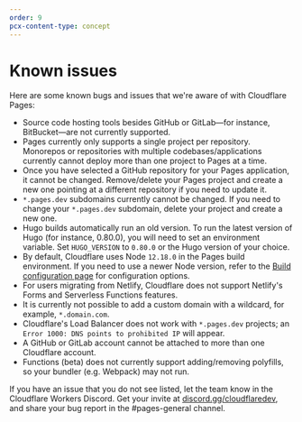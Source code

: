 ```yaml
---
order: 9
pcx-content-type: concept
---
```


# Known issues

Here are some known bugs and issues that we're aware of with Cloudflare Pages:
- Source code hosting tools besides GitHub or GitLab—for instance, BitBucket—are not currently supported.
- Pages currently only supports a single project per repository. Monorepos or repositories with multiple codebases/applications currently cannot deploy more than one project to Pages at a time.
- Once you have selected a GitHub repository for your Pages application, it cannot be changed. Remove/delete your Pages project and create a new one pointing at a different repository if you need to update it.
- `*.pages.dev` subdomains currently cannot be changed. If you need to change your `*.pages.dev` subdomain, delete your project and create a new one.
- Hugo builds automatically run an old version. To run the latest version of Hugo (for instance, 0.80.0), you will need to set an environment variable. Set `HUGO_VERSION` to `0.80.0` or the Hugo version of your choice.
- By default, Cloudflare uses Node `12.18.0` in the Pages build environment. If you need to use a newer Node version, refer to the [Build configuration page](https://developers.cloudflare.com/pages/platform/build-configuration) for configuration options.
- For users migrating from Netlify, Cloudflare does not support Netlify's Forms and Serverless Functions features.
- It is currently not possible to add a custom domain with a wildcard, for example, `*.domain.com`.
- Cloudflare's Load Balancer does not work with `*.pages.dev` projects; an `Error 1000: DNS points to prohibited IP` will appear.
- A GitHub or GitLab account cannot be attached to more than one Cloudflare account.
- Functions (beta) does not currently support adding/removing polyfills, so your bundler (e.g. Webpack) may not run.

If you have an issue that you do not see listed, let the team know in the Cloudflare Workers Discord. Get your invite at [discord.gg/cloudflaredev](https://discord.gg/cloudflaredev), and share your bug report in the #pages-general channel.
